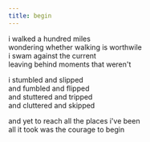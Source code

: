 ```yaml
---
title: begin
---
```


i walked a hundred miles  
wondering whether walking is worthwile  
i swam against the current  
leaving behind moments that weren't  

i stumbled and slipped  
and fumbled and flipped  
and stuttered and tripped  
and cluttered and skipped  

and yet to reach all the places i've been  
all it took was the courage to begin   

